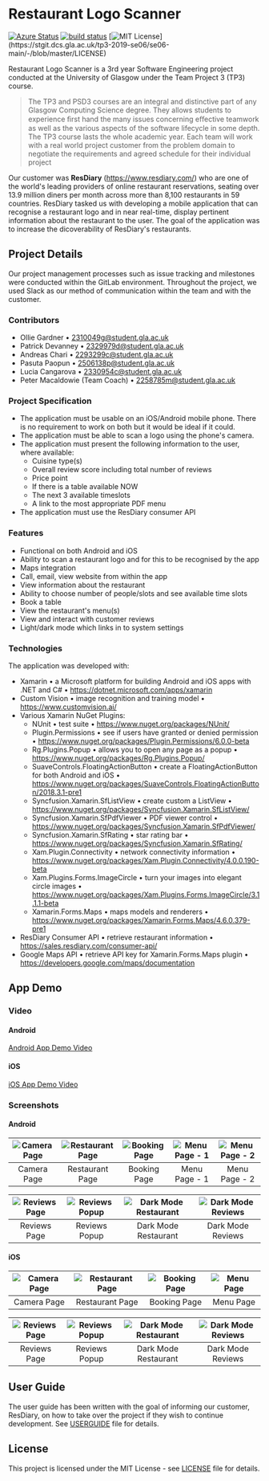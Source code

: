 # Restaurant Logo Scanner 

[![Azure Status](https://dev.azure.com/2310049G/SE06%20Main/_apis/build/status/SE06%20Main-Xamarin.Android-CI?branchName=master)](https://dev.azure.com/2310049G/SE06%20Main/_build/latest?definitionId=1&branchName=master)
[![build status](https://stgit.dcs.gla.ac.uk/tp3-2019-se06/se06-main/badges/master/pipeline.svg)](https://stgit.dcs.gla.ac.uk/tp3-2019-se06/se06-main/commits/master)
[![MIT License](https://img.shields.io/apm/l/atomic-design-ui.svg?)](https://stgit.dcs.gla.ac.uk/tp3-2019-se06/se06-main/-/blob/master/LICENSE)

Restaurant Logo Scanner is a 3rd year Software Engineering project conducted at the University of Glasgow under the Team Project 3 (TP3) course.

> The TP3 and PSD3 courses are an integral and distinctive part of any Glasgow Computing Science degree. They allows students to experience ﬁrst hand the many issues concerning eﬀective teamwork as well as the various aspects of the software lifecycle in some depth. The TP3 course lasts the whole academic year. Each team will work with a real world project customer from the problem domain to negotiate the requirements and agreed schedule for their individual project

Our customer was **ResDiary** (https://www.resdiary.com/) who are one of the world's leading providers of online restaurant reservations, seating over 13.9 million diners per month across more than 8,100 restaurants in 59 countries. ResDiary tasked us with developing a mobile application that can recognise a restaurant logo and in near real-time, display pertinent information about the restaurant to the user. The goal of the application was to increase the dicoverability of ResDiary's restaurants.

## Project Details
Our project management processes such as issue tracking and milestones were conducted within the GitLab environment. Throughout the project, we used Slack as our method of communication within the team and with the customer.

### Contributors
* Ollie Gardner • 2310049g@student.gla.ac.uk  
* Patrick Devanney • 2329979d@student.gla.ac.uk  
* Andreas Chari • 2293299c@student.gla.ac.uk  
* Pasuta Paopun • 2506138p@student.gla.ac.uk  
* Lucia Cangarova • 2330954c@student.gla.ac.uk  
* Peter Macaldowie (Team Coach) • 2258785m@student.gla.ac.uk  

### Project Specification
* The application must be usable on an iOS/Android mobile phone. There is no requirement to work on both but it would be ideal if it could.
* The application must be able to scan a logo using the phone's camera. 
* The application must present the following information to the user, where available:
    * Cuisine type(s)
    * Overall review score including total number of reviews
    * Price point
    * If there is a table available NOW
    * The next 3 available timeslots
    * A link to the most appropriate PDF menu
* The application must use the ResDiary consumer API

### Features
* Functional on both Android and iOS
* Ability to scan a restaurant logo and for this to be recognised by the app
* Maps integration
* Call, email, view website from within the app
* View information about the restaurant
* Ability to choose number of people/slots and see available time slots
* Book a table
* View the restaurant's menu(s)
* View and interact with customer reviews
* Light/dark mode which links in to system settings

### Technologies
The application was developed with:
* Xamarin • a Microsoft platform for building Android and iOS apps with .NET and C# • https://dotnet.microsoft.com/apps/xamarin
* Custom Vision • image recognition and training model • https://www.customvision.ai/
* Various Xamarin NuGet Plugins:
  * NUnit • test suite • https://www.nuget.org/packages/NUnit/
  * Plugin.Permissions • see if users have granted or denied permission • https://www.nuget.org/packages/Plugin.Permissions/6.0.0-beta
  * Rg.Plugins.Popup • allows you to open any page as a popup • https://www.nuget.org/packages/Rg.Plugins.Popup/
  * SuaveControls.FloatingActionButton • create a FloatingActionButton for both Android and iOS • https://www.nuget.org/packages/SuaveControls.FloatingActionButton/2018.3.1-pre1
  * Syncfusion.Xamarin.SfListView • create custom a ListView • https://www.nuget.org/packages/Syncfusion.Xamarin.SfListView/
  * Syncfusion.Xamarin.SfPdfViewer • PDF viewer control • https://www.nuget.org/packages/Syncfusion.Xamarin.SfPdfViewer/
  * Syncfusion.Xamarin.SfRating • star rating bar • https://www.nuget.org/packages/Syncfusion.Xamarin.SfRating/
  * Xam.Plugin.Connectivity • network connectivity information • https://www.nuget.org/packages/Xam.Plugin.Connectivity/4.0.0.190-beta
  * Xam.Plugins.Forms.ImageCircle • turn your images into elegant circle images • https://www.nuget.org/packages/Xam.Plugins.Forms.ImageCircle/3.1.1.1-beta
  * Xamarin.Forms.Maps • maps models and renderers • https://www.nuget.org/packages/Xamarin.Forms.Maps/4.6.0.379-pre1
* ResDiary Consumer API • retrieve restaurant information • https://sales.resdiary.com/consumer-api/
* Google Maps API • retrieve API key for Xamarin.Forms.Maps plugin • https://developers.google.com/maps/documentation

## App Demo
### Video
#### Android
[Android App Demo Video](https://www.youtube.com/watch?v=D1DyB23oGFE)
#### iOS
[iOS App Demo Video](https://youtu.be/vcCeijph3zI)

### Screenshots
#### Android
| ![Camera Page](https://i.imgur.com/WHkab6p.jpg) | ![Restaurant Page](https://i.imgur.com/W1VHBdz.jpg) | ![Booking Page](https://i.imgur.com/TGytM9q.jpg) | ![Menu Page - 1](https://i.imgur.com/d9M88vW.jpg) | ![Menu Page - 2](https://i.imgur.com/cb5RZXd.jpg) |
|:---:|:---:|:---:|:---:| :---: |
| Camera Page | Restaurant Page | Booking Page | Menu Page - 1 | Menu Page - 2 |

| ![Reviews Page](https://i.imgur.com/uTmSRkB.jpg) | ![Reviews Popup](https://i.imgur.com/ZwHuj0Y.jpg) | ![Dark Mode Restaurant](https://i.imgur.com/bx9qwcx.jpg) | ![Dark Mode Reviews](https://i.imgur.com/rDSGeTe.jpg) |
|:---:|:---:|:---:|:---:|
| Reviews Page | Reviews Popup | Dark Mode Restaurant | Dark Mode Reviews|

#### iOS
| ![Camera Page](https://i.imgur.com/E6TpEQv.png) | ![Restaurant Page](https://i.imgur.com/G5HwV2i.png) | ![Booking Page](https://i.imgur.com/jkuYg9Z.png) | ![Menu Page](https://i.imgur.com/AMTjQCx.png) |
|:---:|:---:|:---:|:---:|
| Camera Page | Restaurant Page | Booking Page | Menu Page |

| ![Reviews Page](https://i.imgur.com/Zt9mkel.png) | ![Reviews Popup](https://i.imgur.com/xDZiBUk.png) | ![Dark Mode Restaurant](https://i.imgur.com/xeLRDJi.png) | ![Dark Mode Reviews](https://i.imgur.com/li6V4O2.png) |
|:---:|:---:|:---:|:---:|
| Reviews Page | Reviews Popup | Dark Mode Restaurant | Dark Mode Reviews|

## User Guide
The user guide has been written with the goal of informing our customer, ResDiary, on how to take over the project if they wish to continue development. See [USERGUIDE](USERGUIDE.md) file for details.

## License
This project is licensed under the MIT License - see [LICENSE](LICENSE) file for details.
